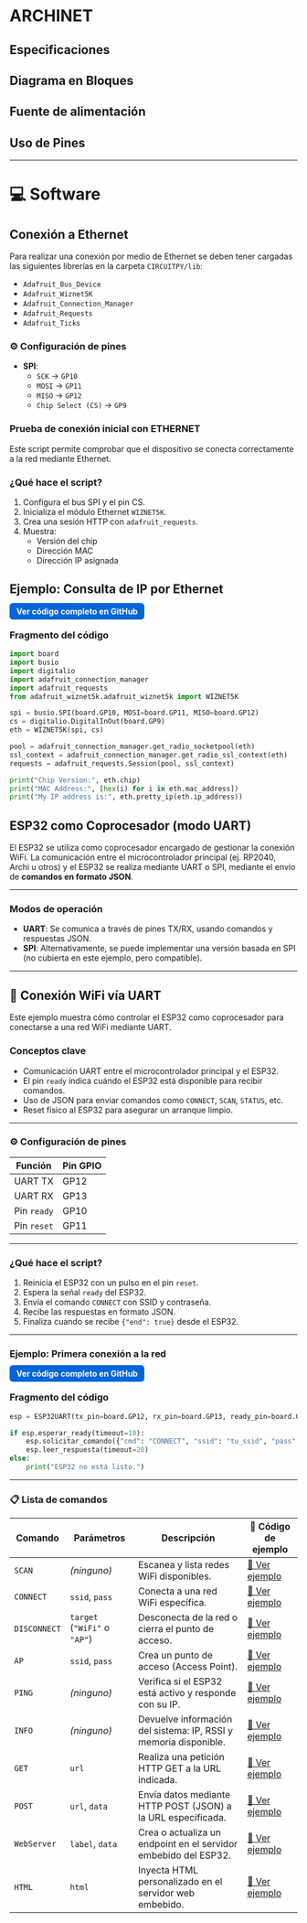 # ARCHINET


## Especificaciones

## Diagrama en Bloques 

## Fuente de alimentación

## Uso de Pines
---

# 💻 Software

## Conexión a Ethernet

Para realizar una conexión por medio de Ethernet se deben tener cargadas las siguientes librerías en la carpeta `CIRCUITPY/lib`:

- `Adafruit_Bus_Device`
- `Adafruit_Wiznet5K`
- `Adafruit_Connection_Manager`
- `Adafruit_Requests`
- `Adafruit_Ticks`

### ⚙️ Configuración de pines

- **SPI**:
  - `SCK` → `GP10`
  - `MOSI` → `GP11`
  - `MISO` → `GP12`
  - `Chip Select (CS)` → `GP9`

###  Prueba de conexión inicial con ETHERNET

Este script permite comprobar que el dispositivo se conecta correctamente a la red mediante Ethernet.

### ¿Qué hace el script?

1. Configura el bus SPI y el pin CS.
2. Inicializa el módulo Ethernet `WIZNET5K`.
3. Crea una sesión HTTP con `adafruit_requests`.
4. Muestra:
   - Versión del chip
   - Dirección MAC
   - Dirección IP asignada

## Ejemplo: Consulta de IP por Ethernet

<a href="https://github.com/NewsanLab/ARCHINET/blob/main/Software/Example/Ethernet/Ejemplo%201%20Consulta%20IP/01.py" target="_blank" style="text-decoration:none; padding:6px 12px; background-color:#0366d6; color:white; border-radius:6px; font-weight:bold;"> Ver código completo en GitHub</a>

###  Fragmento del código 
```python
import board
import busio
import digitalio
import adafruit_connection_manager
import adafruit_requests
from adafruit_wiznet5k.adafruit_wiznet5k import WIZNET5K

spi = busio.SPI(board.GP10, MOSI=board.GP11, MISO=board.GP12)
cs = digitalio.DigitalInOut(board.GP9)
eth = WIZNET5K(spi, cs)

pool = adafruit_connection_manager.get_radio_socketpool(eth)
ssl_context = adafruit_connection_manager.get_radio_ssl_context(eth)
requests = adafruit_requests.Session(pool, ssl_context)

print("Chip Version:", eth.chip)
print("MAC Address:", [hex(i) for i in eth.mac_address])
print("My IP address is:", eth.pretty_ip(eth.ip_address))

```
## ESP32 como Coprocesador (modo UART)

El ESP32 se utiliza como coprocesador encargado de gestionar la conexión WiFi. La comunicación entre el microcontrolador principal (ej. RP2040, Archi u otros) y el ESP32 se realiza mediante UART o SPI, mediante el envío de **comandos en formato JSON**.



---

###  Modos de operación

- **UART**: Se comunica a través de pines TX/RX, usando comandos y respuestas JSON.
- **SPI**: Alternativamente, se puede implementar una versión basada en SPI (no cubierta en este ejemplo, pero compatible).

---

## 📶 Conexión WiFi vía UART

Este ejemplo muestra cómo controlar el ESP32 como coprocesador para conectarse a una red WiFi mediante UART.

### Conceptos clave

- Comunicación UART entre el microcontrolador principal y el ESP32.
- El pin `ready` indica cuándo el ESP32 está disponible para recibir comandos.
- Uso de JSON para enviar comandos como `CONNECT`, `SCAN`, `STATUS`, etc.
- Reset físico al ESP32 para asegurar un arranque limpio.

---

### ⚙️ Configuración de pines

| Función        | Pin GPIO |
|----------------|----------|
| UART TX        | GP12     |
| UART RX        | GP13     |
| Pin `ready`    | GP10     |
| Pin `reset`    | GP11     |

---

### ¿Qué hace el script?

1. Reinicia el ESP32 con un pulso en el pin `reset`.
2. Espera la señal `ready` del ESP32.
3. Envía el comando `CONNECT` con SSID y contraseña.
4. Recibe las respuestas en formato JSON.
5. Finaliza cuando se recibe `{"end": true}` desde el ESP32.

---

###  Ejemplo: Primera conexión a la red

<a href="https://github.com/NewsanLab/ARCHINET/blob/main/Software/Example/WiFi/Conectar%20a%20WiFi/code.py" target="_blank" style="text-decoration:none; padding:6px 12px; background-color:#0366d6; color:white; border-radius:6px; font-weight:bold;"> Ver código completo en GitHub</a>

### Fragmento del código

```python
esp = ESP32UART(tx_pin=board.GP12, rx_pin=board.GP13, ready_pin=board.GP10)

if esp.esperar_ready(timeout=10):
    esp.solicitar_comando({"cmd": "CONNECT", "ssid": "tu_ssid", "pass": "tu_password"})
    esp.leer_respuesta(timeout=20)
else:
    print("ESP32 no está listo.")

```
---

### 📋 Lista de comandos

| Comando       | Parámetros                      | Descripción                                                                 | 📄 Código de ejemplo                                                                 |
|---------------|----------------------------------|-----------------------------------------------------------------------------|--------------------------------------------------------------------------------------|
| `SCAN`        | *(ninguno)*                     | Escanea y lista redes WiFi disponibles.                                    | [🔗 Ver ejemplo](https://github.com/NewsanLab/ARCHINET/blob/main/Software/Example/WiFi/Escanear/code.py)          |
| `CONNECT`     | `ssid`, `pass`                  | Conecta a una red WiFi específica.                                         | [🔗 Ver ejemplo](https://github.com/NewsanLab/ARCHINET/blob/main/Software/Example/WiFi/Conectar%20a%20WiFi/code.py)       |
| `DISCONNECT`  | `target` (`"WiFi"` o `"AP"`)    | Desconecta de la red o cierra el punto de acceso.                          | [🔗 Ver ejemplo](https://github.com/NewsanLab/ARCHINET/blob/main/Software/Example/WiFi/Desconectar%20Red/code.py)    |
| `AP`          | `ssid`, `pass`                  | Crea un punto de acceso (Access Point).                                    | [🔗 Ver ejemplo](https://github.com/NewsanLab/ARCHINET/blob/main/Software/Example/WiFi/Conectar%20a%20AP/code.py)            |
| `PING`        | *(ninguno)*                     | Verifica si el ESP32 está activo y responde con su IP.                     | [🔗 Ver ejemplo](https://github.com/NewsanLab/ARCHINET/blob/main/Software/Example/WiFi/Informaci%C3%B3n%20de%20conexi%C3%B3n/code.py)          |
| `INFO`        | *(ninguno)*                     | Devuelve información del sistema: IP, RSSI y memoria disponible.           | [🔗 Ver ejemplo](https://github.com/NewsanLab/ARCHINET/blob/main/Software/Example/WiFi/Informaci%C3%B3n%20de%20conexi%C3%B3n/code.py)          |
| `GET`         | `url`                           | Realiza una petición HTTP GET a la URL indicada.                           | [🔗 Ver ejemplo](https://github.com/NewsanLab/ARCHINET/blob/main/Software/Example/WiFi/Consulta%20GET/code.py)           |
| `POST`        | `url`, `data`                   | Envía datos mediante HTTP POST (JSON) a la URL especificada.               | [🔗 Ver ejemplo](https://github.com/NewsanLab/ARCHINET/blob/main/Software/Example/WiFi/Consulta%20POST/code.py)          |
| `WebServer`   | `label`, `data`                 | Crea o actualiza un endpoint en el servidor embebido del ESP32.            | [🔗 Ver ejemplo](https://github.com/NewsanLab/ARCHINET/blob/main/Software/Example/WiFi/WebServer-API-WiFi/code.py)     |
| `HTML`        | `html`                          | Inyecta HTML personalizado en el servidor web embebido.                    | [🔗 Ver ejemplo](https://github.com/NewsanLab/ARCHINET/blob/main/Software/Example/WiFi/A%C3%B1adir%20HTML/codehtml.py)          |
